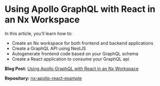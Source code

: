 # Using Apollo GraphQL with React in an Nx Workspace

In this article, you’ll learn how to:

- Create an Nx workspace for both frontend and backend applications
- Create a GraphQL API using NestJS
- Autogenerate frontend code based on your GraphQL schema
- Create a React application to consume your GraphQL api

**Blog Post:** [Using Apollo GraphQL with React in an Nx Workspace](https://blog.nrwl.io/using-apollo-graphql-with-react-in-an-nx-workspace-99db8d69cebe)

**Repository:** [nx-apollo-react-example](https://github.com/nrwl/nx-apollo-react-example)
